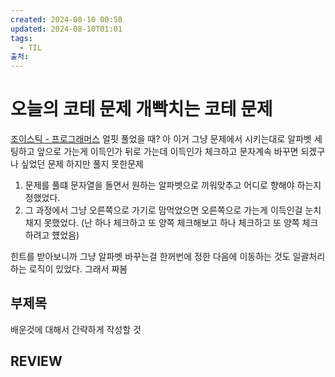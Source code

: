 ```yaml
---
created: 2024-08-10 00:58
updated: 2024-08-10T01:01
tags:
  - TIL
출처: 
---
```

# 오늘의 코테 문제 개빡치는 코테 문제
[조이스틱 - 프로그래머스](https://school.programmers.co.kr/learn/courses/30/lessons/42860?language=java#)
얼핏 풀었을 때? 
아 이거 그냥 문제에서 시키는대로 알파벳 세팅하고 앞으로 가는게 이득인가 뒤로 가는데 이득인가 체크하고 문자계속 바꾸면 되겠구나 싶었던 문제
하지만 풀지 못한문제


1. 문제를 풀떄 문자열을 돌면서 원하는 알파벳으로 끼워맞추고 어디로 향해야 하는지 정했었다.
2. 그 과정에서 그냥 오른쪽으로 가기로 맘먹었으면 오른쪽으로 가는게 이득인걸 눈치 채지 못했었다. (난 하나 체크하고 또 양쪽 체크해보고 하나 체크하고 또 양쪽 체크하려고 헀었음)

힌트를 받아보니까 그냥 알파벳 바꾸는걸 한꺼번에 정한 다음에 이동하는 것도 일괄처리 하는 로직이 있었다. 그래서 짜봄


## 부제목
배운것에 대해서 간략하게 작성할 것
## REVIEW
